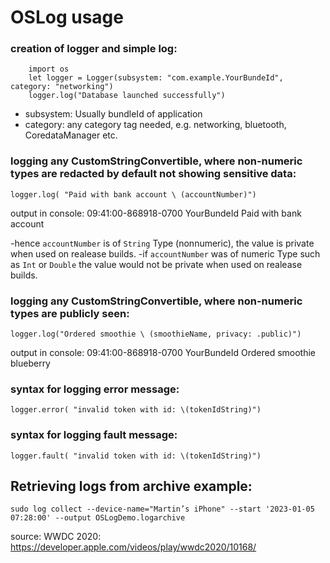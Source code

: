 #   OSLog usage

###  creation of logger and simple log:

```
    import os
    let logger = Logger(subsystem: "com.example.YourBundeId", category: "networking")
    logger.log("Database launched successfully")
```

 - subsystem: Usually bundleId of application
 - category: any category tag needed, e.g. networking, bluetooth, CoredataManager etc.
 
 
 ###  logging any CustomStringConvertible, where non-numeric types are redacted by default not showing sensitive data:
 `
    logger.log( "Paid with bank account \ (accountNumber)")
 `
 
output in console: 
09:41:00-868918-0700  YourBundeId  Paid with bank account <private>

-hence `accountNumber` is of `String` Type (nonnumeric), the value is private when used on realease builds. 
-if `accountNumber` was  of numeric Type such as `Int` or `Double`  the value would not be private when used on realease builds. 


 ###  logging any CustomStringConvertible, where non-numeric types are publicly seen:
 `
    logger.log("Ordered smoothie \ (smoothieName, privacy: .public)")
 `
 
output in console:
09:41:00-868918-0700  YourBundeId  Ordered smoothie blueberry

 ###  syntax for logging error message:
 `
    logger.error( "invalid token with id: \(tokenIdString)")
 `
 
  ###  syntax for logging fault message:
 `
    logger.fault( "invalid token with id: \(tokenIdString)")
 `


 ##  Retrieving logs from archive example:

 `
 sudo log collect --device-name="Martin’s iPhone" --start '2023-01-05 07:28:00' --output OSLogDemo.logarchive
 `


 source: WWDC 2020: https://developer.apple.com/videos/play/wwdc2020/10168/
 
 
 
